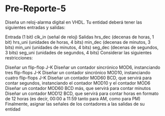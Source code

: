 # Pre-Reporte-5

Diseña un reloj-alarma digital en VHDL. Tu entidad deberá tener las siguientes entradas y salidas:

Entrada (1 bit)
clk_in (señal de reloj)
Salidas
hrs_dec (decenas de horas, 1 bit)
hrs_uni (unidades de horas, 4 bits)
min_dec (decenas de minutos, 3 bits)
min_uni (unidades de minutos, 4 bits)
seg_dec (decenas de segundos, 3 bits)
seg_uni (unidades de segundos, 4 bits)
Considerar las siguientes restricciones:

Diseñar un flip-flop J-K
Diseñar un contador sincrónico MOD6, instanciando tres flip-flops J-K
Diseñar un contador sincrónico MOD10, instanciando cuatro flip-flops J-K
Diseñar un contador MOD60 BCD, que servirá para contar segundos, instanciando el contador MOD10 y el contador MOD6
Diseñar un contador MOD60 BCD más, que servirá para contar minutos
Diseñar un contador MOD12 BCD, que servirá para contar horas en formato de 12 horas (es decir, 00:00 a 11:59 tanto para AM, como para PM)
Finalmente, asignar las señales de los contadores a las salidas de su entidad
